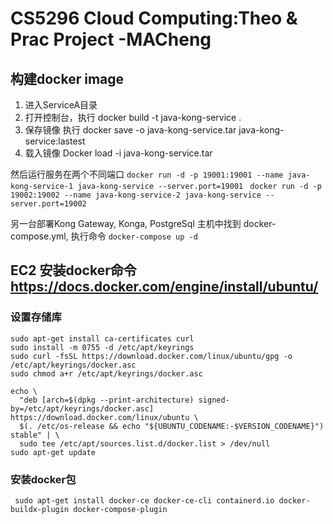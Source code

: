 # CS5296 Cloud Computing:Theo & Prac Project -MACheng
## 构建docker image
1. 进入ServiceA目录
2. 打开控制台，执行 docker build -t java-kong-service .
3. 保存镜像 执行 docker save -o java-kong-service.tar java-kong-service:lastest
4. 载入镜像 Docker load -i java-kong-service.tar

然后运行服务在两个不同端口 
```docker run -d -p 19001:19001 --name java-kong-service-1 java-kong-service --server.port=19001 ```
```docker run -d -p 19002:19002 --name java-kong-service-2 java-kong-service --server.port=19002 ```

另一台部署Kong Gateway, Konga, PostgreSql
主机中找到 docker-compose.yml, 执行命令 ``` docker-compose up -d ```


## EC2 安装docker命令 https://docs.docker.com/engine/install/ubuntu/
### 设置存储库
``` sudo apt-get update
sudo apt-get install ca-certificates curl
sudo install -m 0755 -d /etc/apt/keyrings
sudo curl -fsSL https://download.docker.com/linux/ubuntu/gpg -o /etc/apt/keyrings/docker.asc
sudo chmod a+r /etc/apt/keyrings/docker.asc

echo \
  "deb [arch=$(dpkg --print-architecture) signed-by=/etc/apt/keyrings/docker.asc] https://download.docker.com/linux/ubuntu \
  $(. /etc/os-release && echo "${UBUNTU_CODENAME:-$VERSION_CODENAME}") stable" | \
  sudo tee /etc/apt/sources.list.d/docker.list > /dev/null
sudo apt-get update
```
### 安装docker包

``` sudo apt-get install docker-ce docker-ce-cli containerd.io docker-buildx-plugin docker-compose-plugin```  
